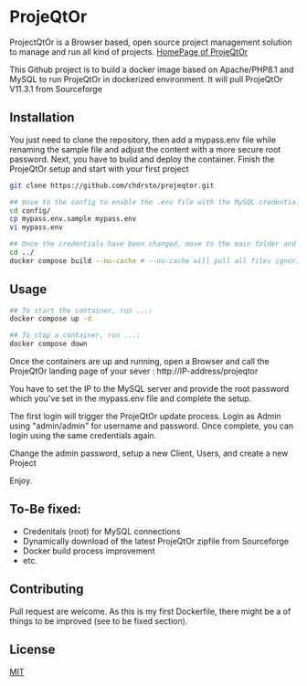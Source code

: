 # ProjeQtOr

ProjectQtOr is a Browser based,  open source project management solution to manage and run all kind of projects. [HomePage of ProjeQtOr](https://www.projeqtor.org/en/)

This Github project is to build a docker image based on Apache/PHP8.1 and  MySQL to run ProjeQtOr in dockerized environment. 
It will pull ProjeQtOr V11.3.1 from Sourceforge

## Installation
You just need to clone the repository, then add a mypass.env file while renaming the sample file and adjust the content with a more secure root password.
Next, you have to build and deploy the container.
Finish the ProjeQtOr setup and start with your first project

```bash
git clone https://github.com/chdrsto/projeqtor.git

## move to the config to enable the .env file with the MySQL credentials
cd config/
cp mypass.env.sample mypass.env
vi mypass.env

## Once the credentials have been changed, move to the main folder and trigger the build process
cd ../
docker compose build --no-cache # --no-cache will pull all files ignoring possibly existing cache files
```

## Usage

```bash
## To start the container, run ...:
docker compose up -d

## To stop a container, run ...:
docker compose down

```
Once the containers are up and running, open a Browser and call the ProjeQtOr landing page of your sever :  http://IP-address/projeqtor

You have to set the IP to the MySQL server and provide the root password which you've set in the mypass.env file and complete the setup.

The first login will trigger the ProjeQtOr update process.
Login as Admin using "admin/admin" for username and  password. Once complete, you can login using the same credentials again.

Change the admin password, setup a new Client, Users, and create a new Project

Enjoy.

## To-Be fixed:
* Credenitals (root) for MySQL connections
* Dynamically download of the latest ProjeQtOr zipfile from Sourceforge
* Docker build process improvement
* etc.

## Contributing
Pull request are welcome. As this is my first Dockerfile, there might be a of things to be improved (see to be fixed section).

## License
[MIT](https://choosealicense.com/licenses/mit/)
